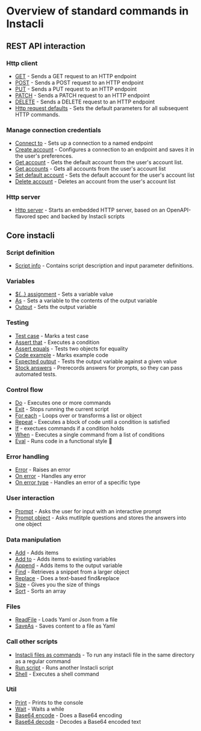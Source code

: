 # Overview of standard commands in Instacli

## REST API interaction

### Http client

* [GET](http/GET.md) - Sends a GET request to an HTTP endpoint
* [POST](http/POST.md) - Sends a POST request to an HTTP endpoint
* [PUT](http/PUT.md) - Sends a PUT request to an HTTP endpoint
* [PATCH](http/PATCH.md) - Sends a PATCH request to an HTTP endpoint
* [DELETE](http/DELETE.md) - Sends a DELETE request to an HTTP endpoint
* [Http request defaults](http/Http%20request%20defaults.md) - Sets the default parameters for all subsequent HTTP
  commands.

### Manage connection credentials

* [Connect to](connections/Connect%20to.md) - Sets up a connection to a named endpoint
* [Create account](connections/Create%20account.md) - Configures a connection to an endpoint and saves it in the user's
  preferences.
* [Get account](connections/Get%20account.md) - Gets the default account from the user's account list.
* [Get accounts](connections/Get%20accounts.md) - Gets all accounts from the user's account list
* [Set default account](connections/Set%20default%20account.md) - Sets the default account for the user's account list
* [Delete account](connections/Delete%20account.md) - Deletes an account from the user's account list

### Http server

* [Http server](http/Http%20server.md) - Starts an embedded HTTP server, based on an OpenAPI-flavored spec and backed by
  Instacli scripts

## Core instacli

### Script definition

* [Script info](script-info/Script%20info.md) - Contains script description and input parameter definitions.

### Variables

* [${..} assignment](variables/Assignment.md) - Sets a variable value
* [As](variables/As.md) - Sets a variable to the contents of the output variable
* [Output](variables/Output.md) - Sets the output variable

### Testing

* [Test case](testing/Test%20case.md) - Marks a test case
* [Assert that](testing/Assert%20that.md) - Executes a condition
* [Assert equals](testing/Assert%20equals.md) - Tests two objects for equality
* [Code example](testing/Code%20example.md) - Marks example code
* [Expected output](testing/Expected%20output.md) - Tests the output variable against a given value
* [Stock answers](testing/Stock%20answers.md) - Prerecords answers for prompts, so they can pass automated tests.

### Control flow

* [Do](control-flow/Do.md) - Executes one or more commands
* [Exit](control-flow/Exit.md) - Stops running the current script
* [For each](control-flow/For%20each.md) - Loops over or transforms a list or object
* [Repeat](control-flow/Repeat.md) - Executes a block of code until a condition is satisfied
* [If](control-flow/If.md) - exectues commands if a condition holds
* [When](control-flow/When.md) - Executes a single command from a list of conditions
* [Eval](control-flow/Eval.md) - Runs code in a functional style 🐍

### Error handling

* [Error](errors/Error.md) - Raises an error
* [On error](errors/On%20error.md) - Handles any error
* [On error type](errors/On%20error%20type.md) - Handles an error of a specific type

### User interaction

* [Prompt](user-interaction/Prompt.md) - Asks the user for input with an interactive prompt
* [Prompt object](user-interaction/Prompt%20object.md) - Asks mutlitple questions and stores the answers into one object

### Data manipulation

* [Add](data-manipulation/Add.md) - Adds items
* [Add to](data-manipulation/Add%20to.md) - Adds items to existing variables
* [Append](data-manipulation/Append.md) - Adds items to the output variable
* [Find](data-manipulation/Find.md) - Retrieves a snippet from a larger object
* [Replace](data-manipulation/Replace.md) - Does a text-based find&replace
* [Size](data-manipulation/Size.md) - Gives you the size of things
* [Sort](data-manipulation/Sort.md) - Sorts an array

### Files

* [ReadFile](files/Read%20file.md) - Loads Yaml or Json from a file
* [SaveAs](files/Save%20as.md) - Saves content to a file as Yaml

### Call other scripts

* [Instacli files as commands](files/Instacli%20files%20as%20commands.md) - To run any instacli file in the same
  directory as a regular command
* [Run script](files/Run%20script.md) - Runs another Instacli script
* [Shell](files/Shell.md) - Executes a shell command

### Util

* [Print](util/Print.md) - Prints to the console
* [Wait](util/Wait.md) - Waits a while
* [Base64 encode](util/Base64%20encode.md) - Does a Base64 encoding
* [Base64 decode](util/Base64%20decode.md) - Decodes a Base64 encoded text
